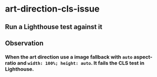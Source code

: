 # art-direction-cls-issue

## Run a Lighthouse test against it

## Observation
### When the art direction use a image fallback with `auto` aspect-ratio and `width: 100%; height: auto`. It fails the CLS test in Lighthouse.
